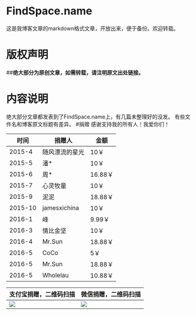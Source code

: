 # FindSpace.name
这是我博客文章的markdown格式文章，开放出来，便于备份。欢迎转载。
# 版权声明
##**绝大部分为原创文章，如需转载，请注明原文出处链接。**
# 内容说明
绝大部分文章都发表到了FindSpace.name上，有几篇未整理好的没发。
有些文件名和博客原文标题有差异。
#捐赠
感谢支持我的所有人！我爱你们！

|时间|捐赠人|金额|
|---|-----|---|
|2015-4|随风漂流的星光|10￥|
|2015-5|潘*|10￥|
|2015-6|周*|16.88￥|
|2015-7|心灵牧童|10￥|
|2015-9|泥泥|18.88￥|
|2015-10|jamesxichina|10￥|
|2016-1|峰|9.99￥|
|2016-3|情比金坚|10￥|
|2016-4|Mr.Sun|18.88￥|
|2016-5|CoCo|5￥|
|2016-5|Mr.Sun|18.88￥|
|2016-5|Wholelau|10.88￥|


|支付宝捐赠，二维码扫描|微信捐赠，二维码扫描|
|-----------------|---------------| 
|![][1]|![][3]|

[1]: http://www.findspace.name/wp-content/uploads/2015/06/alipayDonate.jpg
[2]: http://www.findspace.name/wp-content/uploads/2016/02/wechat.jpg
[3]: http://www.findspace.name/wp-content/uploads/2016/02/weixin_donate.jpg